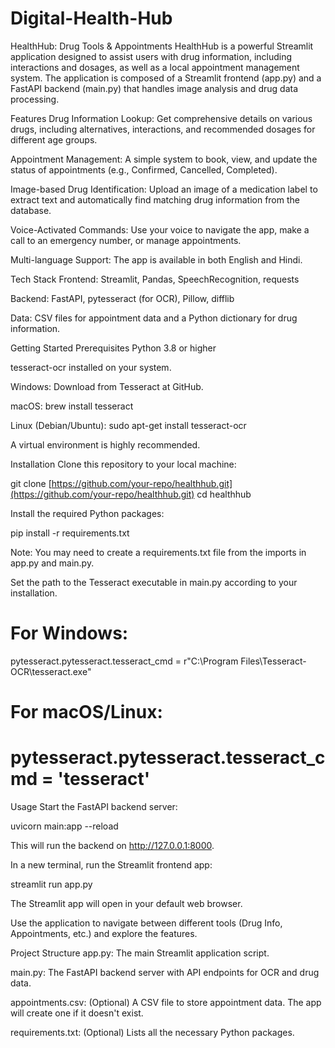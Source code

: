 # Digital-Health-Hub
HealthHub: Drug Tools & Appointments
HealthHub is a powerful Streamlit application designed to assist users with drug information, including interactions and dosages, as well as a local appointment management system. The application is composed of a Streamlit frontend (app.py) and a FastAPI backend (main.py) that handles image analysis and drug data processing.

Features
Drug Information Lookup: Get comprehensive details on various drugs, including alternatives, interactions, and recommended dosages for different age groups.

Appointment Management: A simple system to book, view, and update the status of appointments (e.g., Confirmed, Cancelled, Completed).

Image-based Drug Identification: Upload an image of a medication label to extract text and automatically find matching drug information from the database.

Voice-Activated Commands: Use your voice to navigate the app, make a call to an emergency number, or manage appointments.

Multi-language Support: The app is available in both English and Hindi.

Tech Stack
Frontend: Streamlit, Pandas, SpeechRecognition, requests

Backend: FastAPI, pytesseract (for OCR), Pillow, difflib

Data: CSV files for appointment data and a Python dictionary for drug information.

Getting Started
Prerequisites
Python 3.8 or higher

tesseract-ocr installed on your system.

Windows: Download from Tesseract at GitHub.

macOS: brew install tesseract

Linux (Debian/Ubuntu): sudo apt-get install tesseract-ocr

A virtual environment is highly recommended.

Installation
Clone this repository to your local machine:

git clone [https://github.com/your-repo/healthhub.git](https://github.com/your-repo/healthhub.git)
cd healthhub

Install the required Python packages:

pip install -r requirements.txt

Note: You may need to create a requirements.txt file from the imports in app.py and main.py.

Set the path to the Tesseract executable in main.py according to your installation.

# For Windows:
pytesseract.pytesseract.tesseract_cmd = r"C:\\Program Files\\Tesseract-OCR\\tesseract.exe"
# For macOS/Linux:
# pytesseract.pytesseract.tesseract_cmd = 'tesseract'

Usage
Start the FastAPI backend server:

uvicorn main:app --reload

This will run the backend on http://127.0.0.1:8000.

In a new terminal, run the Streamlit frontend app:

streamlit run app.py

The Streamlit app will open in your default web browser.

Use the application to navigate between different tools (Drug Info, Appointments, etc.) and explore the features.

Project Structure
app.py: The main Streamlit application script.

main.py: The FastAPI backend server with API endpoints for OCR and drug data.

appointments.csv: (Optional) A CSV file to store appointment data. The app will create one if it doesn't exist.

requirements.txt: (Optional) Lists all the necessary Python packages.
